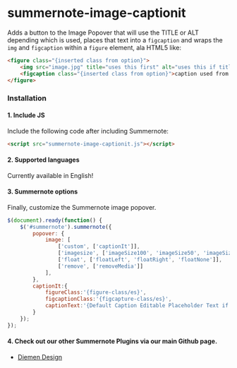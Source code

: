 # summernote-image-captionit
Adds a button to the Image Popover that will use the TITLE or ALT depending which is used, places that text into a `figcaption` and wraps the `img` and `figcaption` within a `figure` element, ala HTML5 like:
````html
<figure class="{inserted class from option}">
    <img src="image.jpg" title="uses this first" alt="uses this if title is empty">
    <figcaption class="{inserted class from option}">caption used from title or alt if title is empty or the default text in the captionTitle option.</figcaption>
</figure>
````

### Installation

#### 1. Include JS

Include the following code after including Summernote:

```html
<script src="summernote-image-captionit.js"></script>
```

#### 2. Supported languages
Currently available in English!

#### 3. Summernote options
Finally, customize the Summernote image popover.

```javascript
$(document).ready(function() {
    $('#summernote').summernote({
        popover: {
            image: [
                ['custom', ['captionIt']],
                ['imagesize', ['imageSize100', 'imageSize50', 'imageSize25']],
                ['float', ['floatLeft', 'floatRight', 'floatNone']],
                ['remove', ['removeMedia']]
            ],
        },
        captionIt:{
            figureClass:'{figure-class/es}',
            figcaptionClass:'{figcapture-class/es}',
            captionText:'{Default Caption Editable Placeholder Text if Title or Alt are empty}'
        }
    });
});
```

#### 4. Check out our other Summernote Plugins via our main Github page.
- [Diemen Design](https://github.com/DiemenDesign/)
